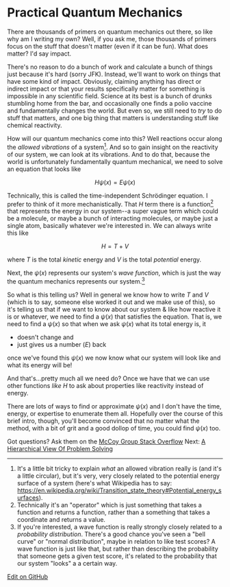 # Practical Quantum Mechanics

There are thousands of primers on quantum mechanics out there, so like why am I writing my own?
Well, if you ask me, those thousands of primers focus on the stuff that doesn't matter (even if it can be fun).
What does matter? I'd say impact.

There's no reason to do a bunch of work and calculate a bunch of things just because it's hard (sorry JFK). Instead, we'll want to work on things that have some kind of impact.
Obviously, claiming anything has direct or indirect impact or that your results specifically matter for something is impossible in any scientific field. 
Science at its best is a bunch of drunks stumbling home from the bar, and occasionally one finds a polio vaccine and fundamentally changes the world.
But even so, we still need to _try_ to do stuff that matters, and one big thing that matters is understanding stuff like chemical reactivity.

How will our quantum mechanics come into this? Well reactions occur along the _allowed vibrations_ of a system[<sup>1</sup>].
And so to gain insight on the reactivity of our system, we can look at its vibrations. 
And to do that, because the world is unfortunately fundamentally quantum mechanical, we need to solve an equation that looks like

$$
H\psi(x) = E\psi(x)
$$

Technically, this is called the time-independent Schrödinger equation. I prefer to think of it more mechanistically. 
That $H$ term there is a function[<sup>2</sup>] that represents the energy in our system--a super vague term which could be a molecule, or maybe a bunch of interacting molecules, or maybe just a single atom, basically whatever we're interested in.
We can always write this like

$$
H = T + V
$$

where $T$ is the total _kinetic_ energy and $V$ is the total _potential_ energy. 

Next, the $\psi(x)$ represents our system's _wave function_, which is just the way the quantum mechanics represents our system.[<sup>3</sup>]

So what is this telling us?
Well in general we know how to write $T$ and $V$ (which is to say, someone else worked it out and we make use of this), so it's telling us that if we want to know about our system & like how reactive it is or whatever, we need to find a $\psi(x)$ that satisfies the equation.
That is, we need to find a $\psi(x)$ so that when we ask $\psi(x)$ what its total energy is, it 
* doesn't change and 
* just gives us a number ($E$) back

once we've found this $\psi(x)$ we now know what our system will look like and what its energy will be! 

And that's...pretty much all we need do? Once we have that we can use other functions _like_ $H$ to ask about properties like reactivity instead of energy.

There are lots of ways to find or approximate $\psi(x)$ and I don't have the time, energy, or expertise to enumerate them all.
Hopefully over the course of this brief intro, though, you'll become convinced that no matter what the method, with a bit of grit and a good dollop of time, you could find $\psi(x)$ too.

Got questions? Ask them on the [McCoy Group Stack Overflow](https://stackoverflow.com/c/mccoygroup/questions/ask)
Next: [A Hierarchical View Of Problem Solving](AHierarchicalViewOfProblemSolving.md)

---

1. <a id="fn1"></a> It's a little bit tricky to explain _what_ an allowed vibration really is (and it's a little circular), but it's very, very closely related to the potential energy surface of a system (here's what Wikipedia has to say: https://en.wikipedia.org/wiki/Transition_state_theory#Potential_energy_surfaces).
2. <a id="fn2"></a> Technically it's an "operator" which is just something that takes a function and returns a function, rather than a something that takes a coordinate and returns a value.
3. <a id="fn3"></a> If you're interested, a wave function is really strongly closely related to a _probability distribution_. There's a good chance you've seen a "bell curve" or "normal distribution", maybe in relation to like test scores? A wave function is just like that, but rather than describing the probability that someone gets a given test score, it's related to the probability that our system "looks" a a certain way.

[<sup>1</sup>]: #fn1
[<sup>2</sup>]: #fn2
[<sup>3</sup>]: #fn3


[Edit on GitHub](https://github.com/McCoyGroup/References/edit/gh-pages/References/Intro%20To%20Quantum/PracticalQuantumMechanics.md)
